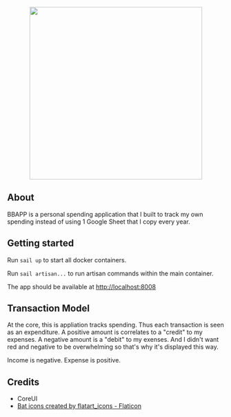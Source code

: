 <p align="center"><a href="https://laravel.com" target="_blank"><img src="https://raw.githubusercontent.com/laravel/art/master/logo-lockup/5%20SVG/2%20CMYK/1%20Full%20Color/laravel-logolockup-cmyk-red.svg" width="400"></a></p>

## About
BBAPP is a personal spending application that I built to track my own spending instead of using 1 Google Sheet that I copy every year.

## Getting started
Run `sail up` to start all docker containers.

Run `sail artisan...` to run artisan commands within the main container.

The app should be available at [http://localhost:8008](http://localhost:8008)

## Transaction Model
At the core, this is appliation tracks spending. Thus each transaction is seen as an expenditure. A positive amount is correlates to a "credit" to my expenses. A negative amount is a "debit" to my exenses. And I didn't want red and negative to be overwhelming so that's why it's displayed this way.

Income is negative. Expense is positive.

## Credits
* CoreUI
* [Bat icons created by flatart_icons - Flaticon](https://www.flaticon.com/free-icons/bat)
